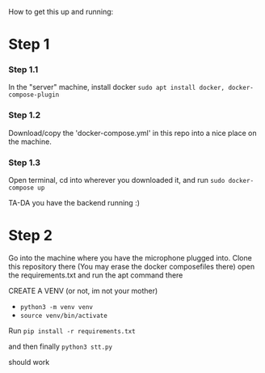 How to get this up and running:

# Step 1

### Step 1.1
In the "server" machine, install docker
`sudo apt install docker, docker-compose-plugin`


### Step 1.2
Download/copy the 'docker-compose.yml' in this repo into a nice place on the machine.


### Step 1.3
Open terminal, cd into wherever you downloaded it, and run
`sudo docker-compose up`

TA-DA you have the backend running :)



# Step 2

Go into the machine where you have the microphone plugged into.
Clone this repository there (You may erase the docker composefiles there)
open the requirements.txt and run the apt command there


CREATE A VENV  (or not, im not your mother)
  - `python3 -m venv venv`
  - `source venv/bin/activate`
    
Run 
`pip install -r requirements.txt`

and then finally
`python3 stt.py`

should work
